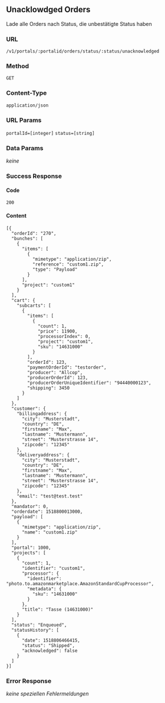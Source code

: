 ## Unacklowdged Orders

Lade alle Orders nach Status, die unbestätigte Status haben

### URL
`/v1/portals/:portalid/orders/status/:status/unacknowledged`

### Method
`GET`

### Content-Type
`application/json`

### URL Params
`portalId=[integer]`
`status=[string]`

### Data Params
_keine_

### Success Response
#### Code
`200`

#### Content

    [{
      "orderId": "270",
      "bunches": [
        {
          "items": [
            {
              "mimetype": "application/zip",
              "reference": "custom1.zip",
              "type": "Payload"
            }
          ],
          "project": "custom1"
        }
      ],
      "cart": {
        "subcarts": [
          {
            "items": [
              {
                "count": 1,
                "price": 11900,
                "processorIndex": 0,
                "project": "custom1",
                "sku": "14631000"
              }
            ],
            "orderId": 123,
            "paymentOrderId": "testorder",
            "producer": "Allcop",
            "producerOrderId": 123,
            "producerOrderUniqueIdentifier": "94440000123",
            "shipping": 3450
          }
        ]
      },
      "customer": {
        "billingaddress": {
          "city": "Musterstadt",
          "country": "DE",
          "firstname": "Max",
          "lastname": "Mustermann",
          "street": "Musterstrasse 14",
          "zipcode": "12345"
        },
        "deliveryaddress": {
          "city": "Musterstadt",
          "country": "DE",
          "firstname": "Max",
          "lastname": "Mustermann",
          "street": "Musterstrasse 14",
          "zipcode": "12345"
        },
        "email": "test@test.test"
      },
      "mandator": 0,
      "orderdate": 1518800013000,
      "payload": [
        {
          "mimetype": "application/zip",
          "name": "custom1.zip"
        }
      ],
      "portal": 1000,
      "projects": [
        {
          "count": 1,
          "identifier": "custom1",
          "processor": {
            "identifier": "photo.to.amazonmarketplace.AmazonStandardCupProcessor",
            "metadata": {
              "sku": "14631000"
            }
          },
          "title": "Tasse (14631000)"
        }
      ],
      "status": "Enqueued",
      "statusHistory": [
      	{
          "date": 1518806466415,
          "status": "Shipped",
          "acknowledged": false
        }
      ]
    }]

### Error Response
_keine speziellen Fehlermeldungen_
